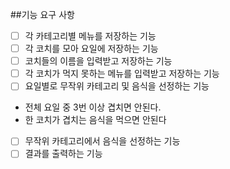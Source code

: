 ##기능 요구 사항

- [ ] 각 카테고리별 메뉴를 저장하는 기능
- [ ] 각 코치를 모아 요일에 저장하는 기능
- [ ] 코치들의 이름을 입력받고 저장하는 기능
- [ ] 각 코치가 먹지 못하는 메뉴를 입력받고 저장하는 기능
- [ ] 요일별로 무작위 카테고리 및 음식을 선정하는 기능
* 전체 요일 중 3번 이상 겹치면 안된다.
* 한 코치가 겹치는 음식을 먹으면 안된다
- [ ] 무작위 카테고리에서 음식을 선정하는 기능
- [ ] 결과를 출력하는 기능